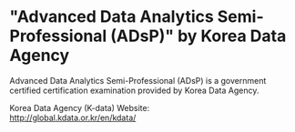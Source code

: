 # "Advanced Data Analytics Semi-Professional (ADsP)" by Korea Data Agency

Advanced Data Analytics Semi-Professional (ADsP) is a government certified certification examination provided by Korea Data Agency.

Korea Data Agency (K-data) Website:  
http://global.kdata.or.kr/en/kdata/
